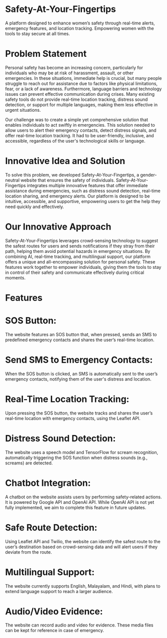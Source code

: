 # Safety-At-Your-Fingertips
A platform designed to enhance women’s safety through real-time alerts, emergency features, and location tracking. Empowering women with the tools to stay secure at all times.

# <h1>Problem Statement
Personal safety has become an increasing concern, particularly for individuals who may be at risk of harassment, assault, or other emergencies. In these situations, immediate help is crucial, but many people struggle to reach out for assistance due to factors like physical limitations, fear, or a lack of awareness. Furthermore, language barriers and technology issues can prevent effective communication during crises. Many existing safety tools do not provide real-time location tracking, distress sound detection, or support for multiple languages, making them less effective in urgent situations.

Our challenge was to create a simple yet comprehensive solution that enables individuals to act swiftly in emergencies. This solution needed to allow users to alert their emergency contacts, detect distress signals, and offer real-time location tracking. It had to be user-friendly, inclusive, and accessible, regardless of the user's technological skills or language.

# Innovative Idea and Solution
To solve this problem, we developed Safety-At-Your-Fingertips, a gender-neutral website that ensures the safety of individuals. Safety-At-Your-Fingertips integrates multiple innovative features that offer immediate assistance during emergencies, such as distress sound detection, real-time location sharing, and emergency alerts. Our platform is designed to be intuitive, accessible, and supportive, empowering users to get the help they need quickly and effectively.

# Our Innovative Approach
Safety-At-Your-Fingertips leverages crowd-sensing technology to suggest the safest routes for users and sends notifications if they stray from their path, helping them avoid potential hazards in emergency situations. By combining AI, real-time tracking, and multilingual support, our platform offers a unique and all-encompassing solution for personal safety. These features work together to empower individuals, giving them the tools to stay in control of their safety and communicate effectively during critical moments.

# Features
# SOS Button:
The website features an SOS button that, when pressed, sends an SMS to predefined emergency contacts and shares the user’s real-time location.

# Send SMS to Emergency Contacts:
When the SOS button is clicked, an SMS is automatically sent to the user’s emergency contacts, notifying them of the user's distress and location.

# Real-Time Location Tracking:
Upon pressing the SOS button, the website tracks and shares the user’s real-time location with emergency contacts, using the Leaflet API.

# Distress Sound Detection:
The website uses a speech model and TensorFlow for scream recognition, automatically triggering the SOS function when distress sounds (e.g., screams) are detected.

# Chatbot Integration:
A chatbot on the website assists users by performing safety-related actions. It is powered by Google API and OpenAI API. While OpenAI API is not yet fully implemented, we aim to complete this feature in future updates.

# Safe Route Detection:
Using Leaflet API and Twilio, the website can identify the safest route to the user’s destination based on crowd-sensing data and will alert users if they deviate from the route.

# Multilingual Support:
The website currently supports English, Malayalam, and Hindi, with plans to extend language support to reach a larger audience.

# Audio/Video Evidence:
The website can record audio and video for evidence. These media files can be kept for reference in case of emergency.
